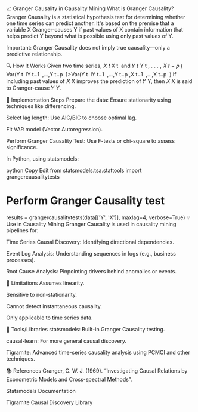 📈 Granger Causality in Causality Mining
What is Granger Causality?
Granger Causality is a statistical hypothesis test for determining whether one time series can predict another. It's based on the premise that a variable X Granger-causes Y if past values of X contain information that helps predict Y beyond what is possible using only past values of Y.

Important: Granger Causality does not imply true causality—only a predictive relationship.

🔍 How It Works
Given two time series, 
𝑋
𝑡
X 
t
​
  and 
𝑌
𝑡
Y 
t
,
.
.
.
,
𝑋
𝑡
−
𝑝
)
Var(Y 
t
​
 ∣Y 
t−1
​
 ,...,Y 
t−p
​
 )>Var(Y 
t
​
 ∣Y 
t−1
​
 ,...,Y 
t−p
​
 ,X 
t−1
​
 ,...,X 
t−p
​
 )
If including past values of 
𝑋
X improves the prediction of 
𝑌
Y, then 
𝑋
X is said to Granger-cause 
𝑌
Y.

🧪 Implementation Steps
Prepare the data: Ensure stationarity using techniques like differencing.

Select lag length: Use AIC/BIC to choose optimal lag.

Fit VAR model (Vector Autoregression).

Perform Granger Causality Test: Use F-tests or chi-square to assess significance.

In Python, using statsmodels:

python
Copy
Edit
from statsmodels.tsa.stattools import grangercausalitytests

# Perform Granger Causality test
results = grangercausalitytests(data[['Y', 'X']], maxlag=4, verbose=True)
💡 Use in Causality Mining
Granger Causality is used in causality mining pipelines for:

Time Series Causal Discovery: Identifying directional dependencies.

Event Log Analysis: Understanding sequences in logs (e.g., business processes).

Root Cause Analysis: Pinpointing drivers behind anomalies or events.

📌 Limitations
Assumes linearity.

Sensitive to non-stationarity.

Cannot detect instantaneous causality.

Only applicable to time series data.

🔧 Tools/Libraries
statsmodels: Built-in Granger Causality testing.

causal-learn: For more general causal discovery.

Tigramite: Advanced time-series causality analysis using PCMCI and other techniques.

📚 References
Granger, C. W. J. (1969). “Investigating Causal Relations by Econometric Models and Cross-spectral Methods”.

Statsmodels Documentation

Tigramite Causal Discovery Library

